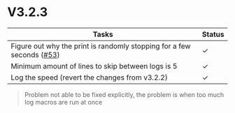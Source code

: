 # V3.2.3

| Tasks | Status |
| ----- | ------ |
| Figure out why the print is randomly stopping for a few seconds ([#53](https://github.com/T9Air/Klipper_Power_Resume/issues/53)) | &check; |
| Minimum amount of lines to skip between logs is 5 | &check; |
| Log the speed (revert the changes from v3.2.2) | &check; |

> Problem not able to be fixed explicitly, the problem is when too much log macros are run at once
